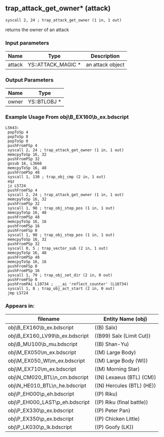 ## trap_attack_get_owner* (attack)

`syscall 2, 24 ; trap_attack_get_owner (1 in, 1 out)`

returns the owner of an attack

### Input parameters
| Name | Type | Description
|------|------|------------
| attack   | YS::ATTACK_MAGIC *   | an attack object


### Output Parameters
| Name | Type
|------|-----
| owner   | YS::BTLOBJ *   
### Example Usage From obj\B_EX160\b_ex.bdscript
```plaintext
L5643:
 popToSp 4
 popToSp 8
 popToSp 0
 pushFromFSp 4
 syscall 2, 24 ; trap_attack_get_owner (1 in, 1 out)
 memcpyToSp 16, 32
 pushFromPSp 32
 gosub 16, L3666
 memcpyToSp 16, 48
 pushFromPSp 48
 syscall 1, 130 ; trap_obj_cmp (2 in, 1 out)
 eqz 
 jz L5724
 pushFromFSp 4
 syscall 2, 24 ; trap_attack_get_owner (1 in, 1 out)
 memcpyToSp 16, 32
 pushFromPSp 32
 syscall 1, 98 ; trap_obj_step_pos (1 in, 1 out)
 memcpyToSp 16, 48
 pushFromPSp 48
 memcpyToSp 16, 16
 pushFromPSp 16
 pushFromFSp 0
 syscall 1, 98 ; trap_obj_step_pos (1 in, 1 out)
 memcpyToSp 16, 32
 pushFromPSp 32
 syscall 0, 5 ; trap_vector_sub (2 in, 1 out)
 memcpyToSp 16, 48
 pushFromPSp 48
 memcpyToSp 16, 16
 pushFromFSp 0
 pushFromPSp 16
 syscall 1, 79 ; trap_obj_set_dir (2 in, 0 out)
 pushFromFSp 0
 pushFromPAi L10734 ; ___ai 'reflect_counter' (L10734)
 syscall 1, 8 ; trap_obj_act_start (2 in, 0 out)
 jmp L5724
```


### Appears in:
| filename | Entity Name (obj)
|----------|-------------
| obj\B_EX160\b_ex.bdscript       | ((B) Saïx)          
| obj\B_EX160_LV99\b_ex.bdscript       | ((B99) Saïx (Limit Cut))          
| obj\B_MU100\b_mu.bdscript       | ((B) Shan-Yu)          
| obj\M_EX050\m_ex.bdscript       | ((M) Large Body)          
| obj\M_EX050_WI\m_ex.bdscript       | ((M) Large Body (WI))          
| obj\M_EX710\m_ex.bdscript       | ((M) Morning Star)          
| obj\N_CM020_BTL\n_cm.bdscript       | ((N) Lexaeus (BTL) (CM))          
| obj\N_HE010_BTL\n_he.bdscript       | ((N) Hercules (BTL) (HE))          
| obj\P_EH000\p_eh.bdscript       | ((P) Riku)          
| obj\P_EH000_LAST\p_eh.bdscript       | ((P) Riku (final battle))          
| obj\P_EX330\p_ex.bdscript       | ((P) Peter Pan)          
| obj\P_EX350\p_ex.bdscript       | ((P) Chicken Little)          
| obj\P_LK030\p_lk.bdscript       | ((P) Goofy (LK))          




